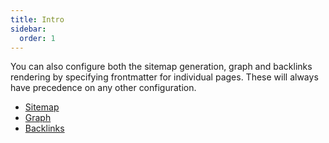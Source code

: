 ```yaml
---
title: Intro
sidebar:
  order: 1
---
```


You can also configure both the sitemap generation, graph and backlinks rendering
by specifying frontmatter for individual pages. These will always have precedence on
any other configuration.

- [Sitemap](/starlight-site-graph/configuration/frontmatter/sitemap)
- [Graph](/starlight-site-graph/configuration/frontmatter/graph)
- [Backlinks](/starlight-site-graph/configuration/frontmatter/backlinks)
